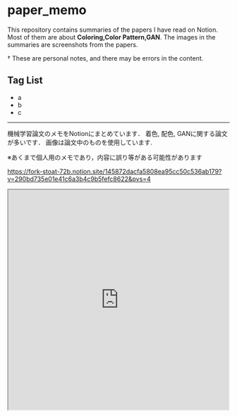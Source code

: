 # paper_memo

This repository contains summaries of the papers I have read on Notion.
Most of them are about **Coloring,Color Pattern,GAN**.
The images in the summaries are screenshots from the papers.

† These are personal notes, and there may be errors in the content.

## Tag List
- a
- b
- c

---

機械学習論文のメモをNotionにまとめています．
着色, 配色, GANに関する論文が多いです．
画像は論文中のものを使用しています.

※あくまで個人用のメモであり，内容に誤り等がある可能性があります


https://fork-stoat-72b.notion.site/145872dacfa5808ea95cc50c536ab179?v=290bd735e01e41c6a3b4c9b5fefc8622&pvs=4


<iframe id="inline-frame"
  width="500"
  height="500"
  src="https://fork-stoat-72b.notion.site/145872dacfa5808ea95cc50c536ab179?v=290bd735e01e41c6a3b4c9b5fefc8622&pvs=4">
</iframe>
